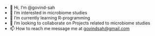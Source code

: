 - 👋 Hi, I’m @govind-sah
- 👀 I’m interested in microbiome studies
- 🌱 I’m currently learning R-programming
- 💞️ I’m looking to collaborate on Projects related to microbiome studies
- 📫 How to reach me message me at govindsah@gmail.com

<!---
govind-sah/govind-sah is a ✨ special ✨ repository because its `README.md` (this file) appears on your GitHub profile.
You can click the Preview link to take a look at your changes.
--->
